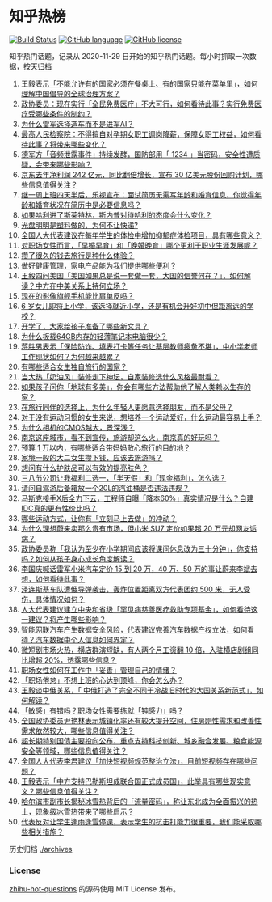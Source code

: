 # 知乎热榜
[![Build Status](https://github.com/ToWeLong/zhihu-hot-questions/workflows/CI/badge.svg)](https://github.com/ToWeLong/zhihu-hot-questions/actions)
[![GitHub language](https://img.shields.io/badge/language-golang-orange.svg)](https://golang.org/)
[![GitHub license](https://img.shields.io/github/license/ToWeLong/zhihu-hot-questions)](https://github.com/ToWeLong/zhihu-hot-questions/blob/main/LICENSE)

知乎热门话题，记录从 2020-11-29 日开始的知乎热门话题。每小时抓取一次数据，按天[归档](./archives)

<!-- BEGIN -->

1. [王毅表示「不能允许有的国家必须在餐桌上、有的国家只能在菜单里」，如何理解中国倡导的全球治理方案？](https://www.zhihu.com/question/647429874)
1. [政协委员：现在实行「全民免费医疗」不大可行，如何看待此事？实行免费医疗受哪些条件的制约？](https://www.zhihu.com/question/647335529)
1. [为什么雷军选择造车而不是进军AI？](https://www.zhihu.com/question/646883941)
1. [最高人民检察院：不得擅自对孕期女职工调岗降薪，保障女职工权益，如何看待此事？将带来哪些变化？](https://www.zhihu.com/question/647446163)
1. [德军方「音频泄露事件」持续发酵，国防部用「 1234 」当密码，安全性遭质疑，会带来哪些影响？](https://www.zhihu.com/question/647283571)
1. [京东去年净利润 242 亿元，同比翻倍增长，宣布 30 亿美元股份回购计划，哪些信息值得关注？](https://www.zhihu.com/question/647380034)
1. [继一周上班四天半后，乐视宣布：面试简历无需写年龄和婚育信息，你觉得年龄和婚育状况在简历中是必要信息吗？](https://www.zhihu.com/question/647447604)
1. [如果哈利进了斯莱特林，斯内普对待哈利的态度会什么变化？](https://www.zhihu.com/question/588867210)
1. [光盘明明是塑料做的，为何不让快递?](https://www.zhihu.com/question/522656473)
1. [全国人大代表建议在每年学生的体检中增加抑郁症体检项目，具有哪些意义？](https://www.zhihu.com/question/647460905)
1. [对职场女性而言，「早婚早育」和「晚婚晚育」哪个更利于职业生涯发展呢？](https://www.zhihu.com/question/645935251)
1. [攒了很久的钱去旅行是种什么体验？](https://www.zhihu.com/question/647003596)
1. [做好健康管理，家电产品能为我们提供哪些便利？](https://www.zhihu.com/question/645878733)
1. [王毅四问美国「美国如果总是说一套做一套，大国的信誉何在？」，如何解读？中方在中美关系上持何立场？](https://www.zhihu.com/question/647430233)
1. [现在的影像旗舰手机能比肩单反吗？](https://www.zhihu.com/question/646613038)
1. [6 岁女儿即将上小学，该选择就近小学，还是有机会升好初中但距离远的学校？](https://www.zhihu.com/question/645328225)
1. [开学了，大家给孩子准备了哪些新文具？](https://www.zhihu.com/question/645181621)
1. [为什么板载64GB内存的轻薄笔记本电脑很少？](https://www.zhihu.com/question/646775930)
1. [蒋胜男表示「保险防诈、填表打卡等任务让基层教师疲惫不堪」，中小学老师工作现状如何？为何越来越累？](https://www.zhihu.com/question/646603701)
1. [有哪些适合女生独自旅行的国家？](https://www.zhihu.com/question/645951808)
1. [当大热「奶油风」装修走下神坛，自家装修选什么风格最耐看？](https://www.zhihu.com/question/646518613)
1. [如果孩子问你「地球有多美」，你会有哪些方法帮助他了解人类赖以生存的家？](https://www.zhihu.com/question/645603913)
1. [在旅行同伴的选择上，为什么年轻人更愿意选择朋友，而不是父母？](https://www.zhihu.com/question/646583447)
1. [对于没有运动习惯的女生来说，想培养一个运动爱好，什么运动最容易上手？](https://www.zhihu.com/question/646128974)
1. [为什么相机的CMOS越大，景深浅？](https://www.zhihu.com/question/646722850)
1. [南京这座城市，看不到宣传，旅游却这么火，南京真的好玩吗？](https://www.zhihu.com/question/645558714)
1. [预算 1 万以内，有哪些适合带妈妈散心旅行的目的地？](https://www.zhihu.com/question/645951879)
1. [家境一般的大二女生攒下钱，应该去旅游吗？](https://www.zhihu.com/question/645883411)
1. [想问有什么护肤品可以有效的提亮肤色？](https://www.zhihu.com/question/354788443)
1. [三八节公司让我福利二选一，「半天假」和「现金福利」，怎么选？](https://www.zhihu.com/question/646986623)
1. [请问自驾游后备箱放一个20L的汽油桶是否违法违规？](https://www.zhihu.com/question/645927189)
1. [马斯克接手X后全力下云，工程师自曝「降本60%」真实情况是什么？自建IDC真的更有性价比吗？](https://www.zhihu.com/question/647302109)
1. [哪些运动方式，让你有「立刻马上去做」的冲动？](https://www.zhihu.com/question/647342863)
1. [为什么理想蔚来卖那么贵有市场，但小米 SU7 定价如果超 20 万元却网友诟病？](https://www.zhihu.com/question/645343103)
1. [政协委员称「我认为至少在小学期间应该将课间休息改为三十分钟」，你支持吗？如何从孩子身心成长角度解读？](https://www.zhihu.com/question/647457002)
1. [李国庆喊话雷军小米汽车定价 15 到 20 万，40 万、50 万的事让蔚来李斌去想，如何看待此事？](https://www.zhihu.com/question/647458100)
1. [泽连斯基车队遭俄导弹袭击，轰炸位置距离双方代表团约 500 米，无人受伤，具体情况如何？](https://www.zhihu.com/question/647450231)
1. [人大代表建议建立中央和省级「罕见病慈善医疗救助专项基金」，如何看待这一建议？将产生哪些影响？](https://www.zhihu.com/question/647428526)
1. [智能网联汽车产生数据安全风险，代表建议完善汽车数据产权立法，如何看待？汽车数据中个人信息如何界定？](https://www.zhihu.com/question/647315917)
1. [微短剧市场火热，横店群演短缺，有人两个月工资翻 10 倍，入驻横店剧组同比增超 20%，透露哪些信息？](https://www.zhihu.com/question/647422178)
1. [职场女性如何在工作中「妥善」管理自己的情绪？](https://www.zhihu.com/question/645935265)
1. [「职场倦怠」不想上班的心达到顶峰，你会怎么办？](https://www.zhihu.com/question/646595513)
1. [王毅谈中俄关系，「 中俄打造了完全不同于冷战旧时代的大国关系新范式」，如何解读？](https://www.zhihu.com/question/647428631)
1. [「敏感」有错吗？职场女性需要练就「钝感力」吗？](https://www.zhihu.com/question/645935300)
1. [全国政协委员尹艳林表示城镇化率还有较大提升空间，住房刚性需求和改善性需求依然较大，哪些信息值得关注？](https://www.zhihu.com/question/647428515)
1. [超长期特别国债主要投向公布，重点支持科技创新、城乡融合发展、粮食能源安全等领域，哪些信息值得关注？](https://www.zhihu.com/question/647422172)
1. [全国人大代表李君建议「加快短视频规范整治立法」，目前短视频存在哪些问题？](https://www.zhihu.com/question/647420242)
1. [王毅表示「中方支持巴勒斯坦成联合国正式成员国」，此举具有哪些现实意义？哪些信息值得关注？](https://www.zhihu.com/question/647430537)
1. [哈尔滨市副市长揭秘冰雪热背后的「流量密码」，称让东北成为全面振兴的热土，现象级冰雪热带来了哪些启示？](https://www.zhihu.com/question/647421749)
1. [代表反对让学生逢雨逢雪停课，表示学生的抗击打能力很重要，我们能采取哪些相关措施？](https://www.zhihu.com/question/647420136)

<!-- END -->

历史归档 [./archives](./archives)


### License
[zhihu-hot-questions](https://github.com/towelong/zhihu-hot-questions) 的源码使用 MIT License 发布。